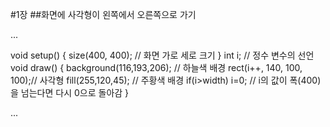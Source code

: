 #1장
##화면에 사각형이 왼쪽에서 오른쪽으로 가기

...

void setup() {
  size(400, 400); // 화면 가로 세로 크기
}
int i; // 정수 변수의 선언
void draw() {
  background(116,193,206); // 하늘색 배경
  rect(i++, 140, 100, 100);// 사각형
  fill(255,120,45); // 주황색 배경
  if(i>width) i=0; // i의 값이 폭(400)을 넘는다면 다시 0으로 돌아감
}

...
